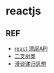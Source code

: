 # reactjs



## REF
- [react 顶层API](http://www.cnblogs.com/vajoy/p/4631292.html)
- [二叉树类](http://www.cnblogs.com/ppchouyou/archive/2008/07/18/1245819.html)
- [漫谈递归思想](http://www.cnblogs.com/bloodmaster/archive/2010/03/23/1692641.html)

